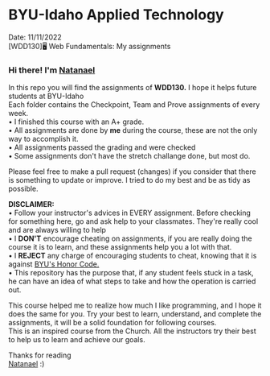 # BYU-Idaho Applied Technology<br>
Date: 11/11/2022<br>
[WDD130]🖥️ Web Fundamentals: My assignments

<h3>Hi there! I'm <a href="https://www.linkedin.com/in/natanael-damatta/">Natanael</a></h3>

In this repo you will find the assignments of <strong>WDD130.</strong> I hope it helps future students at BYU-Idaho<br>
Each folder contains the Checkpoint, Team and Prove assignments of every week.<br>
• I finished this course with an A+ grade.<br>
• All assignments are done by <b>me</b> during the course, these are not the only way to accomplish it.<br> 
• All assignments passed the grading and were checked<br>
• Some assignments don't have the stretch challange done, but most do.<br>

Please feel free to make a pull request (changes) if you consider that there is something to update or improve. I tried to do my best and be as tidy as possible.<br>

<b>DISCLAIMER:</b><br>
• Follow your instructor's advices in EVERY assignment. Before checking for something here, go and ask help to your classmates. They're really cool and are always willing to help<br> 
• I <strong>DON'T</strong> encourage cheating on assignments, if you are really doing the course it is to learn, and these assignments help you a lot with that.<br>
• I <strong>REJECT</strong> any charge of encouraging students to cheat, knowing that it is against <a href="https://dfkpq46c1l9o7.cloudfront.net/pdfs/148e250c14f5be811f0c42353b9d46dc.pdf">BYU's Honor Code.</a><br>
• This repository has the purpose that, if any student feels stuck in a task, he can have an idea of what steps to take and how the operation is carried out.<br>

This course helped me to realize how much I like programming, and I hope it does the same for you. Try your best to learn, understand, and complete the assignments, it will be a solid foundation for following courses.<br>
This is an inspired course from the Church. All the instructors try their best to help us to learn and achieve our goals.

Thanks for reading<br>
<a href="https://www.linkedin.com/in/natanael-damatta/">Natanael</a> :)
